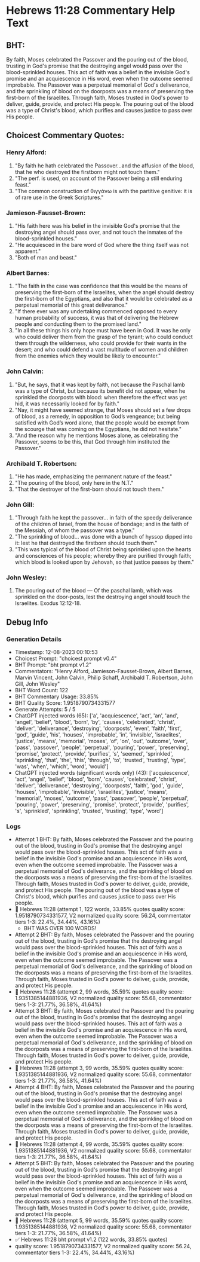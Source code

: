 # Hebrews 11:28 Commentary Help Text

## BHT:
By faith, Moses celebrated the Passover and the pouring out of the blood, trusting in God's promise that the destroying angel would pass over the blood-sprinkled houses. This act of faith was a belief in the invisible God's promise and an acquiescence in His word, even when the outcome seemed improbable. The Passover was a perpetual memorial of God's deliverance, and the sprinkling of blood on the doorposts was a means of preserving the first-born of the Israelites. Through faith, Moses trusted in God's power to deliver, guide, provide, and protect His people. The pouring out of the blood was a type of Christ's blood, which purifies and causes justice to pass over His people.

## Choicest Commentary Quotes:
### Henry Alford:
1. "By faith he hath celebrated the Passover...and the affusion of the blood, that he who destroyed the firstborn might not touch them."
2. "The perf. is used, on account of the Passover being a still enduring feast."
3. "The common construction of θιγγάνω is with the partitive genitive: it is of rare use in the Greek Scriptures."

### Jamieson-Fausset-Brown:
1. "His faith here was his belief in the invisible God's promise that the destroying angel should pass over, and not touch the inmates of the blood-sprinkled houses." 
2. "He acquiesced in the bare word of God where the thing itself was not apparent." 
3. "Both of man and beast."

### Albert Barnes:
1. "The faith in the case was confidence that this would be the means of preserving the first-born of the Israelites, when the angel should destroy the first-born of the Egyptians, and also that it would be celebrated as a perpetual memorial of this great deliverance."
2. "If there ever was any undertaking commenced opposed to every human probability of success, it was that of delivering the Hebrew people and conducting them to the promised land."
3. "In all these things his only hope must have been in God. It was he only who could deliver them from the grasp of the tyrant; who could conduct them through the wilderness, who could provide for their wants in the desert; and who could defend a vast multitude of women and children from the enemies which they would be likely to encounter."

### John Calvin:
1. "But, he says, that it was kept by faith, not because the Paschal lamb was a type of Christ, but because its benefit did not appear, when he sprinkled the doorposts with blood: when therefore the effect was yet hid, it was necessarily looked for by faith."
2. "Nay, it might have seemed strange, that Moses should set a few drops of blood, as a remedy, in opposition to God’s vengeance; but being satisfied with God’s word alone, that the people would be exempt from the scourge that was coming on the Egyptians, he did not hesitate."
3. "And the reason why he mentions Moses alone, as celebrating the Passover, seems to be this, that God through him instituted the Passover."

### Archibald T. Robertson:
1. "He has made, emphasizing the permanent nature of the feast."
2. "The pouring of the blood, only here in the N.T."
3. "That the destroyer of the first-born should not touch them."

### John Gill:
1. "Through faith he kept the passover... in faith of the speedy deliverance of the children of Israel, from the house of bondage; and in the faith of the Messiah, of whom the passover was a type." 
2. "The sprinkling of blood... was done with a bunch of hyssop dipped into it: lest he that destroyed the firstborn should touch them." 
3. "This was typical of the blood of Christ being sprinkled upon the hearts and consciences of his people; whereby they are purified through faith; which blood is looked upon by Jehovah, so that justice passes by them."

### John Wesley:
1. The pouring out of the blood — Of the paschal lamb, which was sprinkled on the door-posts, lest the destroying angel should touch the Israelites. Exodus 12:12-18.



## Debug Info
### Generation Details
- Timestamp: 12-08-2023 00:10:53
- Choicest Prompt: "choicest prompt v0.4"
- BHT Prompt: "bht prompt v1.2"
- Commentators: "Henry Alford, Jamieson-Fausset-Brown, Albert Barnes, Marvin Vincent, John Calvin, Philip Schaff, Archibald T. Robertson, John Gill, John Wesley"
- BHT Word Count: 122
- BHT Commentary Usage: 33.85%
- BHT Quality Score: 1.9518790734331577
- Generate Attempts: 5 / 5
- ChatGPT injected words (65):
	['a', 'acquiescence', 'act', 'an', 'and', 'angel', 'belief', 'blood', 'born', 'by', 'causes', 'celebrated', 'christ', 'deliver', 'deliverance', 'destroying', 'doorposts', 'even', 'faith', 'first', 'god', 'guide', 'his', 'houses', 'improbable', 'in', 'invisible', 'israelites', 'justice', 'means', 'memorial', 'moses', 'of', 'on', 'out', 'outcome', 'over', 'pass', 'passover', 'people', 'perpetual', 'pouring', 'power', 'preserving', 'promise', 'protect', 'provide', 'purifies', 's', 'seemed', 'sprinkled', 'sprinkling', 'that', 'the', 'this', 'through', 'to', 'trusted', 'trusting', 'type', 'was', 'when', 'which', 'word', 'would']
- ChatGPT injected words (significant words only) (43):
	['acquiescence', 'act', 'angel', 'belief', 'blood', 'born', 'causes', 'celebrated', 'christ', 'deliver', 'deliverance', 'destroying', 'doorposts', 'faith', 'god', 'guide', 'houses', 'improbable', 'invisible', 'israelites', 'justice', 'means', 'memorial', 'moses', 'outcome', 'pass', 'passover', 'people', 'perpetual', 'pouring', 'power', 'preserving', 'promise', 'protect', 'provide', 'purifies', 's', 'sprinkled', 'sprinkling', 'trusted', 'trusting', 'type', 'word']

### Logs
- Attempt 1 BHT: By faith, Moses celebrated the Passover and the pouring out of the blood, trusting in God's promise that the destroying angel would pass over the blood-sprinkled houses. This act of faith was a belief in the invisible God's promise and an acquiescence in His word, even when the outcome seemed improbable. The Passover was a perpetual memorial of God's deliverance, and the sprinkling of blood on the doorposts was a means of preserving the first-born of the Israelites. Through faith, Moses trusted in God's power to deliver, guide, provide, and protect His people. The pouring out of the blood was a type of Christ's blood, which purifies and causes justice to pass over His people.
- 🔄 Hebrews 11:28 (attempt 1, 122 words, 33.85% quotes quality score: 1.9518790734331577, V2 normalized quality score: 56.24, commentator tiers 1-3: 22.4%, 34.44%, 43.16%) 
	- BHT WAS OVER 100 WORDS!
- Attempt 2 BHT: By faith, Moses celebrated the Passover and the pouring out of the blood, trusting in God's promise that the destroying angel would pass over the blood-sprinkled houses. This act of faith was a belief in the invisible God's promise and an acquiescence in His word, even when the outcome seemed improbable. The Passover was a perpetual memorial of God's deliverance, and the sprinkling of blood on the doorposts was a means of preserving the first-born of the Israelites. Through faith, Moses trusted in God's power to deliver, guide, provide, and protect His people.
- 🔄 Hebrews 11:28 (attempt 2, 99 words, 35.59% quotes quality score: 1.9351385144881936, V2 normalized quality score: 55.68, commentator tiers 1-3: 21.77%, 36.58%, 41.64%)
- Attempt 3 BHT: By faith, Moses celebrated the Passover and the pouring out of the blood, trusting in God's promise that the destroying angel would pass over the blood-sprinkled houses. This act of faith was a belief in the invisible God's promise and an acquiescence in His word, even when the outcome seemed improbable. The Passover was a perpetual memorial of God's deliverance, and the sprinkling of blood on the doorposts was a means of preserving the first-born of the Israelites. Through faith, Moses trusted in God's power to deliver, guide, provide, and protect His people.
- 🔄 Hebrews 11:28 (attempt 3, 99 words, 35.59% quotes quality score: 1.9351385144881936, V2 normalized quality score: 55.68, commentator tiers 1-3: 21.77%, 36.58%, 41.64%)
- Attempt 4 BHT: By faith, Moses celebrated the Passover and the pouring out of the blood, trusting in God's promise that the destroying angel would pass over the blood-sprinkled houses. This act of faith was a belief in the invisible God's promise and an acquiescence in His word, even when the outcome seemed improbable. The Passover was a perpetual memorial of God's deliverance, and the sprinkling of blood on the doorposts was a means of preserving the first-born of the Israelites. Through faith, Moses trusted in God's power to deliver, guide, provide, and protect His people.
- 🔄 Hebrews 11:28 (attempt 4, 99 words, 35.59% quotes quality score: 1.9351385144881936, V2 normalized quality score: 55.68, commentator tiers 1-3: 21.77%, 36.58%, 41.64%)
- Attempt 5 BHT: By faith, Moses celebrated the Passover and the pouring out of the blood, trusting in God's promise that the destroying angel would pass over the blood-sprinkled houses. This act of faith was a belief in the invisible God's promise and an acquiescence in His word, even when the outcome seemed improbable. The Passover was a perpetual memorial of God's deliverance, and the sprinkling of blood on the doorposts was a means of preserving the first-born of the Israelites. Through faith, Moses trusted in God's power to deliver, guide, provide, and protect His people.
- 🔄 Hebrews 11:28 (attempt 5, 99 words, 35.59% quotes quality score: 1.9351385144881936, V2 normalized quality score: 55.68, commentator tiers 1-3: 21.77%, 36.58%, 41.64%)
- ✅ Hebrews 11:28 bht prompt v1.2 (122 words, 33.85% quotes)
- quality score: 1.9518790734331577, V2 normalized quality score: 56.24, commentator tiers 1-3: 22.4%, 34.44%, 43.16%)